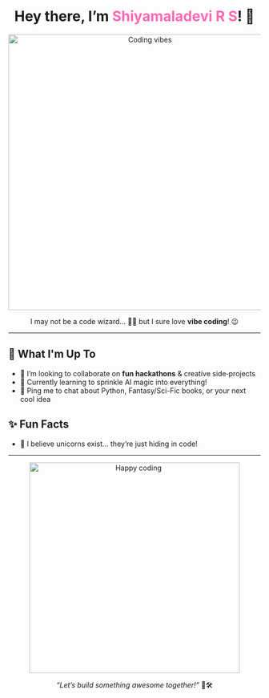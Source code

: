 
<h1 align="center">Hey there, I’m <span style="color:#ff69b4;">Shiyamaladevi R S</span>! 👋</h1>

<p align="center">
  <img src="https://media2.giphy.com/media/v1.Y2lkPTc5MGI3NjExYjllejFyb3g2Ynl2Z2hpbjl2Zm9hZ2pnamkzODh5dTVrN3VubW8xbSZlcD12MV9pbnRlcm5hbF9naWZfYnlfaWQmY3Q9Zw/LHZyixOnHwDDy/giphy.gif" alt="Coding vibes" width="550"/>
</p>

<p align="center">  
  I may not be a code wizard… 🧙‍♂️  
  but I sure love <strong>vibe coding</strong>! 😉  
</p>

---

## 🔭 What I'm Up To
- 👯 I’m looking to collaborate on **fun hackathons** & creative side‑projects  
- 🌱 Currently learning to sprinkle AI magic into everything!  
- 💬 Ping me to chat about Python, Fantasy/Sci-Fic books, or your next cool idea  


## ✨ Fun Facts
- 🦄 I believe unicorns exist… they’re just hiding in code!  
 

---

<p align="center">
  <img src="https://media.giphy.com/media/v1.Y2lkPTc5MGI3NjExY2s3a3cxNHVkcGRnMHdiZ2dqd3BtbTlodWt5dWp3ZXM4OGJtNG9iMiZlcD12MV9naWZzX3NlYXJjaCZjdD1n/tHIRLHtNwxpjIFqPdV/giphy.gif" alt="Happy coding" width="420"/>
</p>

<p align="center">
  <em>“Let’s build something awesome together!”</em> 🚧🛠️  
</p>


